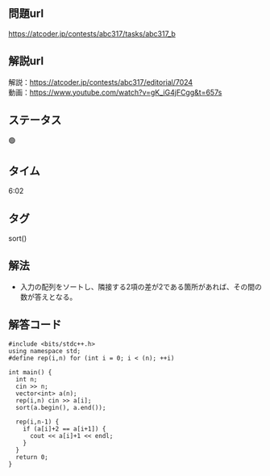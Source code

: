 ## 問題url
https://atcoder.jp/contests/abc317/tasks/abc317_b

## 解説url
解説：https://atcoder.jp/contests/abc317/editorial/7024 \
動画：https://www.youtube.com/watch?v=gK_iG4jFCgg&t=657s

## ステータス
🟢

## タイム
6:02

## タグ
sort()

## 解法
- 入力の配列をソートし、隣接する2項の差が2である箇所があれば、その間の数が答えとなる。

## 解答コード
```
#include <bits/stdc++.h>
using namespace std;
#define rep(i,n) for (int i = 0; i < (n); ++i)

int main() {
  int n;
  cin >> n;
  vector<int> a(n);
  rep(i,n) cin >> a[i];
  sort(a.begin(), a.end());

  rep(i,n-1) {
    if (a[i]+2 == a[i+1]) {
      cout << a[i]+1 << endl;
    }
  }
  return 0;
}
```